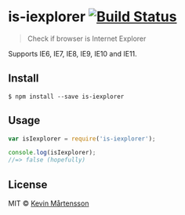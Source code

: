 # is-iexplorer [![Build Status](https://travis-ci.org/kevva/is-iexplorer.svg?branch=master)](https://travis-ci.org/kevva/is-iexplorer)

> Check if browser is Internet Explorer

Supports IE6, IE7, IE8, IE9, IE10 and IE11.


## Install

```
$ npm install --save is-iexplorer
```


## Usage

```js
var isIexplorer = require('is-iexplorer');

console.log(isIexplorer);
//=> false (hopefully)
```


## License

MIT © [Kevin Mårtensson](https://github.com/kevva)

